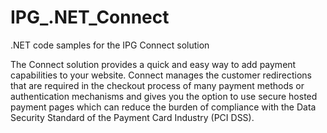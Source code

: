 # IPG_.NET_Connect
.NET code samples for the IPG Connect solution

The Connect solution provides a quick and easy way to add payment capabilities to your website. Connect manages the customer redirections that are required in the checkout process of many
payment methods or authentication mechanisms and gives you the option to use secure hosted payment pages which can reduce the burden of compliance with the Data Security Standard of the Payment Card Industry (PCI DSS).
